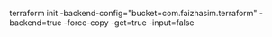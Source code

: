 
terraform init -backend-config="bucket=com.faizhasim.terraform" -backend=true -force-copy -get=true -input=false
